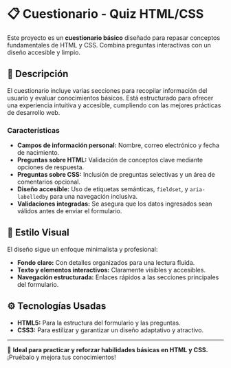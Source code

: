 # 📋 Cuestionario - Quiz HTML/CSS  

Este proyecto es un **cuestionario básico** diseñado para repasar conceptos fundamentales de HTML y CSS. Combina preguntas interactivas con un diseño accesible y limpio.  

## 📝 Descripción  

El cuestionario incluye varias secciones para recopilar información del usuario y evaluar conocimientos básicos. Está estructurado para ofrecer una experiencia intuitiva y accesible, cumpliendo con las mejores prácticas de desarrollo web.  

### Características  

- **Campos de información personal:** Nombre, correo electrónico y fecha de nacimiento.  
- **Preguntas sobre HTML:** Validación de conceptos clave mediante opciones de respuesta.  
- **Preguntas sobre CSS:** Inclusión de preguntas selectivas y un área de comentarios opcional.  
- **Diseño accesible:** Uso de etiquetas semánticas, `fieldset`, y `aria-labelledby` para una navegación inclusiva.  
- **Validaciones integradas:** Se asegura que los datos ingresados sean válidos antes de enviar el formulario.  

## 🎨 Estilo Visual  

El diseño sigue un enfoque minimalista y profesional:  

- **Fondo claro:** Con detalles organizados para una lectura fluida.  
- **Texto y elementos interactivos:** Claramente visibles y accesibles.  
- **Navegación estructurada:** Enlaces rápidos a las secciones principales del formulario.  

## ⚙️ Tecnologías Usadas  

- **HTML5:** Para la estructura del formulario y las preguntas.  
- **CSS3:** Para estilizar y garantizar un diseño adaptativo y atractivo.  

---  

🎯 **Ideal para practicar y reforzar habilidades básicas en HTML y CSS.** ¡Pruébalo y mejora tus conocimientos!  
